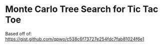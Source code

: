 # Monte Carlo Tree Search for Tic Tac Toe

Based off of:
https://gist.github.com/qpwo/c538c6f73727e254fdc7fab81024f6e1